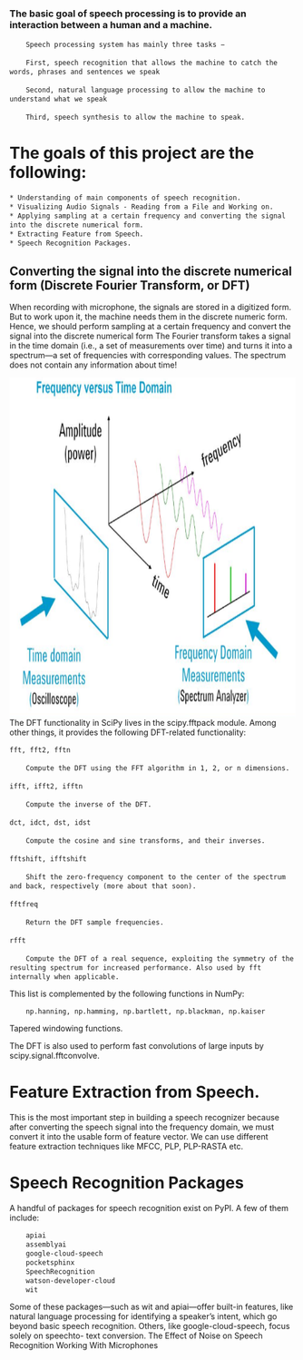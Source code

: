 
### The basic goal of speech processing is to provide an interaction between a human and a machine.

		Speech processing system has mainly three tasks −

		First, speech recognition that allows the machine to catch the words, phrases and sentences we speak

		Second, natural language processing to allow the machine to understand what we speak

		Third, speech synthesis to allow the machine to speak.

[//]: # (Image References)

[image1]: ./1.PNG  "Frequency versus Time Domain"


# The goals of this project are the following:

	* Understanding of main components of speech recognition.
	* Visualizing Audio Signals - Reading from a File and Working on.
	* Applying sampling at a certain frequency and converting the signal into the discrete numerical form.
	* Extracting Feature from Speech.
	* Speech Recognition Packages.




## Converting the signal into the discrete numerical form (Discrete Fourier Transform, or DFT)

When recording with microphone, the signals are stored in a digitized form. But to work upon it, the machine needs them in the discrete numeric form. Hence, we should perform sampling at a certain frequency and convert the signal into the discrete numerical form
The Fourier transform takes a signal in the time domain (i.e., a set of measurements over time) and turns it into a spectrum—a set of frequencies with corresponding values. The spectrum does not contain any information about time! 

<img src="1.PNG" alt="Image" width="800" height="600" style="display: block; margin: 0 auto" />
The DFT functionality in SciPy lives in the scipy.fftpack module. Among other things, it provides the following DFT-related functionality:

    fft, fft2, fftn

        Compute the DFT using the FFT algorithm in 1, 2, or n dimensions.
		
    ifft, ifft2, ifftn

        Compute the inverse of the DFT.
		
    dct, idct, dst, idst

        Compute the cosine and sine transforms, and their inverses.
		
    fftshift, ifftshift

        Shift the zero-frequency component to the center of the spectrum and back, respectively (more about that soon).
		
    fftfreq

        Return the DFT sample frequencies.
		
    rfft

        Compute the DFT of a real sequence, exploiting the symmetry of the resulting spectrum for increased performance. Also used by fft internally when applicable.
		

This list is complemented by the following functions in NumPy:

		np.hanning, np.hamming, np.bartlett, np.blackman, np.kaiser

Tapered windowing functions.

The DFT is also used to perform fast convolutions of large inputs by scipy.signal.fftconvolve.

# Feature Extraction from Speech.

This is the most important step in building a speech recognizer because after converting the speech signal into the frequency domain, we must convert it into the usable form of feature vector. 
We can use different feature extraction techniques like MFCC, PLP, PLP-RASTA etc.

# Speech Recognition Packages

A handful of packages for speech recognition exist on PyPI. A few of them include:

	    apiai
	    assemblyai
	    google-cloud-speech
	    pocketsphinx
	    SpeechRecognition
	    watson-developer-cloud
	    wit

Some of these packages—such as wit and apiai—offer built-in features, like natural language processing for identifying a speaker’s intent, which go beyond basic speech recognition. Others, like google-cloud-speech, focus solely on speechto- text conversion.
	 The Effect of Noise on Speech Recognition
	 Working With Microphones
